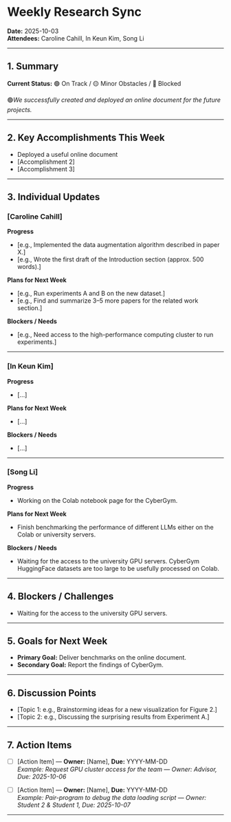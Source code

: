 # Weekly Research Sync  
**Date:** 2025-10-03  
**Attendees:** Caroline Cahill, In Keun Kim, Song Li  

---

## 1. Summary
**Current Status:** 🟢 On Track / 🟡 Minor Obstacles / 🔴 Blocked  

🟢*We successfully created and deployed an online document for the future projects.*

---

## 2. Key Accomplishments This Week
- Deployed a useful online document 
- [Accomplishment 2]  
- [Accomplishment 3]  

---

## 3. Individual Updates

### [Caroline Cahill]  
**Progress**  
- [e.g., Implemented the data augmentation algorithm described in paper X.]  
- [e.g., Wrote the first draft of the Introduction section (approx. 500 words).]  

**Plans for Next Week**  
- [e.g., Run experiments A and B on the new dataset.]  
- [e.g., Find and summarize 3–5 more papers for the related work section.]  

**Blockers / Needs**  
- [e.g., Need access to the high-performance computing cluster to run experiments.]

---


### [In Keun Kim]
**Progress**  
- [...]  

**Plans for Next Week**  
- [...]  

**Blockers / Needs**  
- [...]  


---

### [Song Li]  
**Progress**  
- Working on the Colab notebook page for the CyberGym.  

**Plans for Next Week**  
- Finish benchmarking the performance of different LLMs either on the Colab or university servers. 

**Blockers / Needs**  
- Waiting for the access to the university GPU servers. CyberGym HuggingFace datasets are too large to be usefully processed on Colab.

---

## 4. Blockers / Challenges 
- Waiting for the access to the university GPU servers.

---

## 5. Goals for Next Week
- **Primary Goal:** Deliver benchmarks on the online document. 
- **Secondary Goal:** Report the findings of CyberGym.

---

## 6. Discussion Points
- [Topic 1: e.g., Brainstorming ideas for a new visualization for Figure 2.]  
- [Topic 2: e.g., Discussing the surprising results from Experiment A.]   

---

## 7. Action Items
- [ ] [Action Item] — **Owner:** [Name], **Due:** YYYY-MM-DD  
  *Example: Request GPU cluster access for the team — Owner: Advisor, Due: 2025-10-06*  

- [ ] [Action Item] — **Owner:** [Name], **Due:** YYYY-MM-DD  
  *Example: Pair-program to debug the data loading script — Owner: Student 2 & Student 1, Due: 2025-10-07*  

---